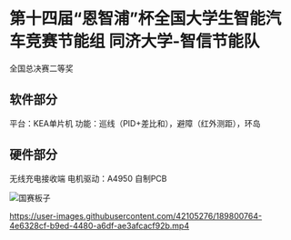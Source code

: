 # 第十四届“恩智浦”杯全国大学生智能汽车竞赛节能组 同济大学-智信节能队 
全国总决赛二等奖

## 软件部分
平台：KEA单片机
功能：巡线（PID+差比和），避障（红外测距），环岛


## 硬件部分
无线充电接收端
电机驱动：A4950
自制PCB

![国赛板子](https://user-images.githubusercontent.com/42105276/189799379-14e500af-c582-4241-afc6-0484f3194280.png)


https://user-images.githubusercontent.com/42105276/189800764-4e6328cf-b9ed-4480-a6df-ae3afcacf92b.mp4

